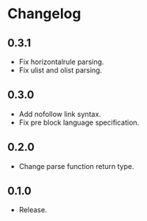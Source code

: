 # Changelog

## 0.3.1

- Fix horizontalrule parsing.
- Fix ulist and olist parsing.

## 0.3.0

- Add nofollow link syntax.
- Fix pre block language specification.

## 0.2.0

- Change parse function return type.

## 0.1.0

- Release.
